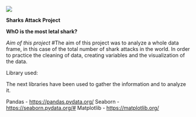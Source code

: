 <img src=https://www.ecestaticos.com/image/clipping/acf57fa3754c0e31c5f8c13cceaa899a/discovery-channel-vuelve-a-llenarse-de-tiburones-con-el-contenedor-shark-week.jpg>


**Sharks Attack Project**

**WhO is the most letal shark?**

*Aim of this project*
#The aim of this project was to analyze a whole data frame, in this case of the total number of shark attacks in the world. In order to practice the cleaning of data, creating variables and the visualization of the data.

Library used:

The next libraries have been used to gather the information and to analyze it.

Pandas - https://pandas.pydata.org/
Seaborn - https://seaborn.pydata.org/#
Matplotlib - https://matplotlib.org/